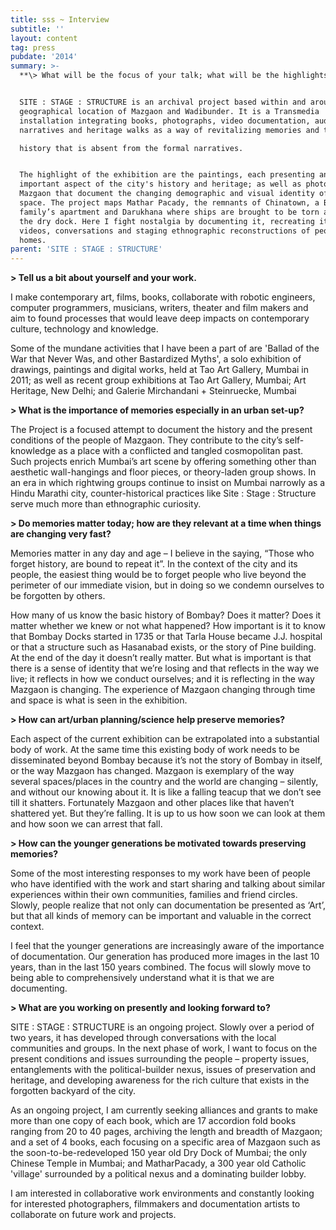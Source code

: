 ```yaml
---
title: sss ~ Interview
subtitle: ''
layout: content
tag: press
pubdate: '2014'
summary: >-
  **\> What will be the focus of your talk; what will be the highlights?**


  SITE : STAGE : STRUCTURE is an archival project based within and around the
  geographical location of Mazgaon and Wadibunder. It is a Transmedia
  installation integrating books, photographs, video documentation, audio
  narratives and heritage walks as a way of revitalizing memories and telling a

  history that is absent from the formal narratives.


  The highlight of the exhibition are the paintings, each presenting an
  important aspect of the city's history and heritage; as well as photobooks of
  Mazgaon that document the changing demographic and visual identity of the
  space. The project maps Mathar Pacady, the remnants of Chinatown, a Bohri
  family’s apartment and Darukhana where ships are brought to be torn apart on
  the dry dock. Here I fight nostalgia by documenting it, recreating it through
  videos, conversations and staging ethnographic reconstructions of people’s
  homes.
parent: 'SITE : STAGE : STRUCTURE'
---
```

**\> Tell us a bit about yourself and your work.**

I make contemporary art, films, books, collaborate with robotic engineers, computer programmers, musicians, writers, theater and film makers and aim to found processes that would leave deep impacts on contemporary culture, technology and knowledge.

Some of the mundane activities that I have been a part of are 'Ballad of the War that Never Was, and other Bastardized Myths', a solo exhibition of drawings, paintings and digital works, held at Tao Art Gallery, Mumbai in 2011; as well as recent group exhibitions at Tao Art Gallery, Mumbai; Art Heritage, New Delhi; and Galerie Mirchandani + Steinruecke, Mumbai

**\> What is the importance of memories especially in an urban set-up?**

The Project is a focused attempt to document the history and the present conditions of the people of Mazgaon. They contribute to the city’s self-knowledge as a place with a conflicted and tangled cosmopolitan past. Such projects enrich Mumbai’s art scene by offering something other than aesthetic wall-hangings and floor pieces, or theory-laden group shows. In an era in which rightwing groups continue to insist on Mumbai narrowly as a Hindu Marathi city, counter-historical practices like Site : Stage : Structure serve much more than ethnographic curiosity.

**\> Do memories matter today; how are they relevant at a time when things are changing very fast?**

Memories matter in any day and age – I believe in the saying, “Those who forget history, are bound to repeat it”. In the context of the city and its people, the easiest thing would be to forget people who live beyond the perimeter of our immediate vision, but in doing so we condemn ourselves to be forgotten by others.

How many of us know the basic history of Bombay?  Does it matter? Does it matter whether we knew or not what happened? How important is it to know that Bombay Docks started in 1735 or that Tarla House became J.J. hospital or that a structure such as Hasanabad exists, or the story of Pine building.  At the end of the day it doesn’t really matter. But what is important is that there is a sense of identity that we’re losing and that reflects in the way we live; it reflects in how we conduct ourselves; and it is reflecting in the way Mazgaon is changing.  The experience of Mazgaon changing through time and space is what is seen in the exhibition.

**\> How can art/urban planning/science help preserve memories?**

Each aspect of the current exhibition can be extrapolated into a substantial body of work.  At the same time this existing body of work needs to be disseminated beyond Bombay because it’s not the story of Bombay in itself, or the way Mazgaon has changed. Mazgaon is exemplary of the way several spaces/places in the country and the world are changing – silently, and without our knowing about it.  It is like a falling teacup that we don’t see till it shatters. Fortunately Mazgaon and other places like that haven’t shattered yet. But they’re falling. It is up to us how soon we can look at them and how soon we can arrest that fall.

**\> How can the younger generations be motivated towards preserving memories?**

Some of the most interesting responses to my work have been of people who have identified with the work and start sharing and talking about similar experiences within their own communities, families and friend circles. Slowly, people realize that not only can documentation be presented as ‘Art’, but that all kinds of memory can be important and valuable in the correct context.

I feel that the younger generations are increasingly aware of the importance of documentation. Our generation has produced more images in the last 10 years, than in the last 150 years combined. The focus will slowly move to being able to comprehensively understand what it is that we are documenting.

**\> What are you working on presently and looking forward to?**

SITE : STAGE :  STRUCTURE is an ongoing project. Slowly over a period of two years, it has developed through conversations with the local communities and groups. In the next phase of work, I want to focus on the present conditions and issues surrounding the people – property issues, entanglements with the political-builder nexus, issues of preservation and heritage, and developing awareness for the rich culture that exists in the forgotten backyard of the city.

As an ongoing project, I am currently seeking alliances and grants to make more than one copy of each book, which are 17 accordion fold books ranging from 20 to 40 pages, archiving the length and breadth of Mazgaon; and a set of 4 books, each focusing on a specific area of Mazgaon such as the soon-to-be-redeveloped 150 year old Dry Dock of Mumbai; the only Chinese Temple in Mumbai; and MatharPacady, a 300 year old Catholic 'village' surrounded by a political nexus and a dominating builder lobby.

I am interested in collaborative work environments and constantly looking for interested photographers, filmmakers and documentation artists to collaborate on future work and projects.
